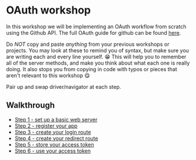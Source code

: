 # OAuth workshop

In this workshop we will be implementing an OAuth workflow from scratch using the Github API. The full OAuth guide for github can be found [here](https://developer.github.com/v3/oauth/).

Do _NOT_ copy and paste _anything_ from your previous workshops or projects. You may look at these to remind you of syntax, but make sure you are writing each and every line yourself. :grin: This will help you to remember all of the server methods, and make you think about what each one is really doing. It also stops you from copying in code with typos or pieces that aren't relevant to this workshop :yum:

Pair up and swap driver/navigator at each step.

## Walkthrough
+ [Step 1 - set up a basic web server](./step1.md)
+ [Step 2 - register your app](./step2.md)
+ [Step 3 - create your login route](./step3.md)
+ [Step 4 - create your redirect route](./step4.md)
+ [Step 5 - store your access token](./step5.md)
+ [Step 6 - use your access token](./step6.md)
